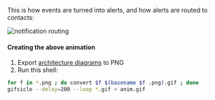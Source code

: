This is how events are turned into alerts, and how alerts are routed to contacts:

![notification routing](https://raw.github.com/wiki/flpjck/flapjack/notification-routing.png)

#### Creating the above animation

1. Export [architecture diagrams](https://raw.github.com/wiki/flpjck/flapjack/Flapjack%20Architecture.key) to PNG
2. Run this shell:

``` bash
for f in *.png ; do convert $f $(basename $f .png).gif ; done
gifsicle --delay=200 --loop *.gif > anim.gif
```
